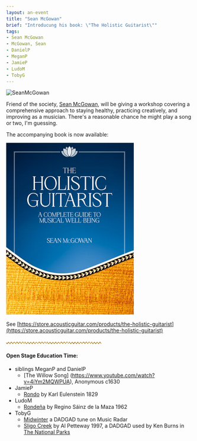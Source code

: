 ```yaml
---
layout: an-event
title: "Sean McGowan"
brief: "Introducung his book: \"The Holistic Guitarist\""
tags:
- Sean McGowan
- McGowan, Sean
- DanielP
- MeganP
- JamieP
- LudoM
- TobyG
---
```

![SeanMcGowan](/pics/20250630-SeanMcGowan.png)

Friend of the society, [Sean McGowan](https://seanmcgowanguitar.com/), will be giving a workshop covering a comprehensive approach to staying healthy, practicing creatively, and improving as a musician. There's a reasonable chance he might play a song or two, I'm guessing. 

The accompanying book is now available:

![HolisticGuitarist](/pics/20250630-HolisticGuitarist.jpg)

See [https://store.acousticguitar.com/products/the-holistic-guitarist](https://store.acousticguitar.com/products/the-holistic-guitarist)

![line](/pics/wgly-line.png)

#### Open Stage Education Time: ####
* siblings MeganP and DanielP
   - [The Willow Song] (https://www.youtube.com/watch?v=4iYm2MQWPUA), Anonymous c1630
* JamieP
   - [Rondo](https://www.youtube.com/watch?v=7xagGnkQfEM&t=46s) by Karl Eulenstein 1829
* LudoM
   - [Rondeña](https://www.youtube.com/watch?v=WJKMWImCHOI&list=PLOPU71nAuN2F1Wi2OKON8giTK4G2ksyGz&index=11) by Regino Sáinz de la Maza 1962
* TobyG
   - [Midwinter](https://www.youtube.com/watch?v=gLqNMqT_sx4&t=11s) a DADGAD tune on Music Radar
   - [Sligo Creek](https://www.youtube.com/watch?v=0aR_I8Vo1AI) by Al Petteway 1997, a DADGAD used by Ken Burns in [The National Parks](https://www.youtube.com/watch?v=QKtT8x-1G50)

